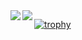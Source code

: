<a href="https://github.com/anuraghazra/github-readme-stats">
  <img align="left" src="https://github-readme-stats.vercel.app/api?username=shake551&count_private=true&show_icons=true&theme=dark" />
</a>
<a href="https://github.com/anuraghazra/github-readme-stats">
  <img align="left" src="https://github-readme-stats.vercel.app/api/top-langs/?username=shake551&theme=dark" />
</a>

[![trophy](https://github-profile-trophy.vercel.app/?username=shake551&theme=onedark&column=8)](https://github.com/ryo-ma/github-profile-trophy)
